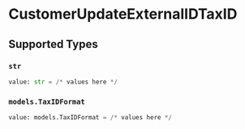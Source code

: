 # CustomerUpdateExternalIDTaxID


## Supported Types

### `str`

```python
value: str = /* values here */
```

### `models.TaxIDFormat`

```python
value: models.TaxIDFormat = /* values here */
```


